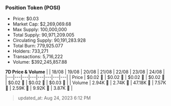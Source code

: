 
  ### Position Token (POSI)
  - Price: $0.03
  - Market Cap: $2,269,069.68
  - Max Supply: 100,000,000
  - Total Supply: 90,971,209.005
  - Circulating Supply: 90,191,283.928
  - Total Burn: 779,925.077
  - Holders: 733,271
  - Transactions: 5,716,222
  - Volume: $392,245,857.88

  **7D Price & Volume**
  | | 18&#x2F;08 | 19&#x2F;08 | 20&#x2F;08 | 21&#x2F;08 | 22&#x2F;08 | 23&#x2F;08 | 24&#x2F;08 |
  |---|---|---|---|---|---|---|---|
  | Price | $0.02 🔻 | $0.02 🔻 | $0.02 🚀 | $0.02 🔻 | $0.02 🚀 | $0.02 🚀 | $0.03 🚀 |
  | Volume | 2.94K 🔻 | 2.74K 🔻 | 47.18K 🚀 | 7.57K 🔻 | 2.59K 🔻 | 9.92K 🚀 | 3.87K 🔻 |

  > updated_at: Aug 24, 2023 6:12 PM

